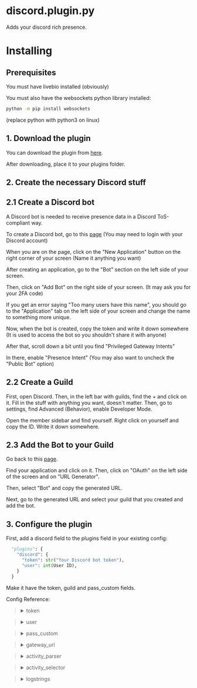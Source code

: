 # discord.plugin.py
Adds your discord rich presence.
# Installing
## Prerequisites
You must have livebio installed (obviously)

You must also have the websockets python library installed:
```bash
python -m pip install websockets
```
(replace python with python3 on linux)
## 1. Download the plugin
You can download the plugin from [here](https://laptopcat.github.io/livebio-plugins/plugins/discord/discord.plugin.py).

After downloading, place it to your plugins folder.

## 2. Create the necessary Discord stuff
## 2.1 Create a Discord bot
A Discord bot is needed to receive presence data in a Discord ToS-compliant way.

To create a Discord bot, go to this [page](https://discord.com/developers/applications) (You may need to login with your Discord account)

When you are on the page, click on the "New Application" button on the right corner of your screen (Name it anything you want)

After creating an application, go to the "Bot" section on the left side of your screen.

Then, click on "Add Bot" on the right side of your screen. (It may ask you for your 2FA code)

If you get an error saying "Too many users have this name", you should go to the "Application" tab on the left side of your screen and change the name to something more unique.

Now, when the bot is created, copy the token and write it down somewhere (It is used to access the bot so you shouldn't share it with anyone)

After that, scroll down a bit until you find "Privileged Gateway Intents"

In there, enable "Presence Intent" (You may also want to uncheck the "Public Bot" option)
## 2.2 Create a Guild
First, open Discord. Then, in the left bar with guilds, find the + and click on it.
Fill in the stuff with anything you want, doesn't matter.
Then, go to settings, find Advanced (Behavior), enable Developer Mode.

Open the member sidebar and find yourself. Right click on yourself and copy the ID. Write it down somewhere.

## 2.3 Add the Bot to your Guild
Go back to this [page](https://discord.com/developers/applications).

Find your application and click on it. Then, click on "OAuth" on the left side of the screen and on "URL Generator".

Then, select "Bot" and copy the generated URL.

Next, go to the generated URL and select your guild that you created and add the bot.
## 3. Configure the plugin
First, add a discord field to the plugins field in your existing config:
```python
  "plugins": {
    "discord": {
      "token": str("Your Discord bot token"),
      "user": int(User ID),
    }
  }
```
Make it have the token, guild and pass_custom fields.

Config Reference:
<blockquote><details><summary>token</summary>
Your discord bot token. (String)
</details>
</blockquote>

<blockquote><details><summary>user</summary>
Your discord user id. (Integer)
</details>
</blockquote>

<blockquote><details><summary>pass_custom</summary>
  <i>Optional</i><br>
Whether your custom status should be used as an activity. Defaults to False (Boolean)
</details>
</blockquote>

<blockquote><details><summary>gateway_url</summary>
 <i>Optional</i><br>
What URL should the plugin connect to. Defaults to wss://gateway.discord.gg/?v=10&encoding=json (String)
</details>
</blockquote>

<blockquote><details><summary>activity_parser</summary>
 <i>Optional</i><br>
A function which parses the activities you get from discord's gateway into a list. Defaults to 
  
lambda strings,activities: [[strings[i['type']], i["details"] if i['type']==1 else (i['name'] if i['type']!=4 else i['state'])] if i.get('id')!='spotify:1' else [strings[i["type"]], i["state"], i["details"]] for i in activities]
</details>
</blockquote>

<blockquote><details><summary>activity_selector</summary>
 <i>Optional</i><br>
A function which selects an activity to display from activities parsed by activity_parser. Defaults to 
  
lambda activities, config: (activities[1] if len(activities)>1 else activities[0]) if config.pass_custom is True else (activities[1] if activities[0][0]==config.get_logstring("activities")[4] else activities[0])
</details>
</blockquote>

<blockquote><details><summary>logstrings</summary>
<i>Optional</i><br>
Dictionary of strings that are logged to the console or used somewhere to generate the bio. Default logstrings are <a href="https://github.com/LaptopCat/livebio-plugins/blob/main/plugins/discord/discord.plugin.py#L18">on line 18 of discord.plugin.py</a>
</details>
</blockquote>
